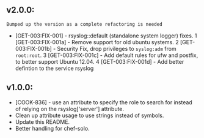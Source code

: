 ## v2.0.0:  
`Bumped up the version as a complete refactoring is needed`

* [GET-003:FIX-001] - rsyslog::default (standalone system logger) fixes.
  1 [GET-003:FIX-001a] - Remove support for old ubuntu systems.
  2 [GET-003:FIX-001b] - Security Fix, drop privileges to `syslog:adm` from `root:root`.
  3 [GET-003:FIX-001c] - Add default rules for ufw and postfix, to better support Ubuntu 12.04.
  4 [GET-003:FIX-001d] - Add better defintion to the service rsyslog



## v1.0.0:

* [COOK-836] - use an attribute to specify the role to search for
  instead of relying on the rsyslog['server'] attribute.
* Clean up attribute usage to use strings instead of symbols.
* Update this README.
* Better handling for chef-solo.


